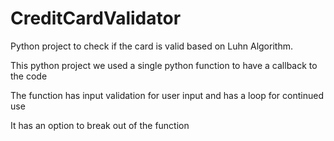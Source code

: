 # CreditCardValidator

Python project to check if the card is valid based on Luhn Algorithm. 

This python project we used a single python function to have a callback to the code

The function has input validation for user input and has a loop for continued use

It has an option to break out of the function
